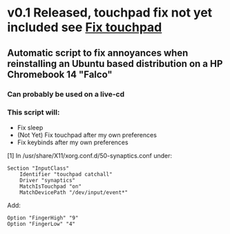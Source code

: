 # v0.1 Released, touchpad fix not yet included see [Fix touchpad](#1)

## Automatic script to fix annoyances when reinstalling an Ubuntu based distribution on a HP Chromebook 14 "Falco"
### Can probably be used on a live-cd
### This script will:

* Fix sleep
* (Not Yet) Fix touchpad after my own preferences
* Fix keybinds after my own preferences

[1]
  In /usr/share/X11/xorg.conf.d/50-synaptics.conf under:

    Section "InputClass"
        Identifier "touchpad catchall"
        Driver "synaptics"
        MatchIsTouchpad "on"
        MatchDevicePath "/dev/input/event*"

Add:

    Option "FingerHigh" "9"
    Option "FingerLow" "4"

